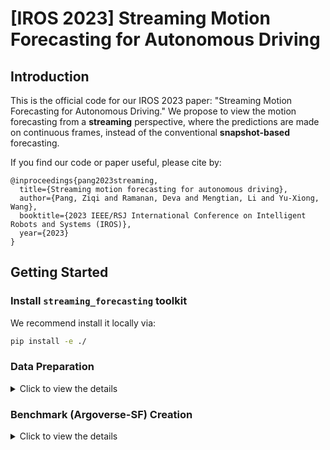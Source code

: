 # [IROS 2023] Streaming Motion Forecasting for Autonomous Driving

## Introduction

This is the official code for our IROS 2023 paper: "Streaming Motion Forecasting for Autonomous Driving." We propose to view the motion forecasting from a **streaming** perspective, where the predictions are made on continuous frames, instead of the conventional **snapshot-based** forecasting.

If you find our code or paper useful, please cite by:
```Tex
@inproceedings{pang2023streaming,
  title={Streaming motion forecasting for autonomous driving},
  author={Pang, Ziqi and Ramanan, Deva and Mengtian, Li and Yu-Xiong, Wang},
  booktitle={2023 IEEE/RSJ International Conference on Intelligent Robots and Systems (IROS)},
  year={2023}
}
```

## Getting Started

### Install `streaming_forecasting` toolkit

We recommend install it locally via:

```bash
pip install -e ./
```

### Data Preparation
<details>
<summary>Click to view the details</summary>

You will prepare the argoverse dataset, both tracking and forecasting splits included. **We recommend you putting the tracking and forecasting into separate directories.** For instance, I use directories `~/datasets/argoverse/tracking` and `~/datasets/argoverse/forecasting`. 

Remember to soft-link your data location to `./data/argoverse_forecasting` and `./data/argoverse_tracking`. The file structure would be similar to:
```
./data
    -- argoverse_tracking
        -- train
           xxx   xxx   xxx ...
        -- val
           xxx   xxx   xxx ...
        
    -- argoverse_forecasting
        -- train
            -- data
               xxx.csv, xxx.csv, xxx.csv
        -- val
            -- data
                xxx.csv, xxx.csv, xxx.csv
```

#### Tracking data

Argoverse-SF models streaming forecasting by re-purposing the tracking data from Argoverse. Please skip this step if you already have it.

* Download the tracking split from [Argoverse Link](https://www.argoverse.org/av1.html#download-link). You will see 4 `*.tar.gz` for the training set and 1 `*.tar.gz` for the validation set.
* Extract the data from compressed files locally. Take `tracking_val_v1.1.tar.gz` for example:
```bash
# Normal extraction
tar -xvf tracking_val_v1.1.tar.gz -C ./

# Exclude the images if you have limited disk space
tar -xvf tracking_val_v1.1.tar.gz --exclude="*.jpg" -C ./
``` 
* Move everything out of `argoverse_tracking/` and Merge the training files 
```bash
# move everything out
mv argoverse_tracking/* ./

# merge training set
mkdir train
mv train1/* train
mv train2/* train
mv train3/* train
mv train4/* train
```

#### Forecasting data
In the pretraining step, we will use the forecasting data to train a snapshot-based forecasting model, just like normal forecasters on Argoverse.

* Download the forecasting split from [Argoverse Link](https://www.argoverse.org/av1.html#download-link). You will see 1 `*.tar.gz` for the training set and 1 `*.tar.gz` for the validation set.
* Extract the forecasting file locally. Take `forecasting_val_v1.1.tar.gz` for example, the sript is as below.

```bash
tar -xvf forecasting_val_v1.1.tar.gz
```

#### Install the `argoverse-api`

* Rigorously follow their [instructions](https://github.com/argoverse/argoverse-api#installation).
</details>

### Benchmark (Argoverse-SF) Creation

<details>
<summary>Click to view the details</summary>

We will walk you through:
* Generating the Argoverse-SF benchmark files for evaluation and visualization.
* Generating the information files for dataloading during training and inference. 

#### Benchmark Creation

Please use our `./tools/argoverse_sf_creation.py` to create the Argoverse-SF benchmark, which supports evaluation. The commands is as below, if you follow our instructions on softlinking the argoverse datasets to `./data` in **Dataset Preparation**. After this step, you will see `eval_cat_val.pkl` and `eval_cat_train.pkl` popping up in `./data/streaming_forecasting`.
```bash
mkdir ./data/streaming_forecasting

# training set
python tools/argoverse_sf_creation.py --data_dir ./data/argoverse_tracking/train --output_dir ./data/streaming_forecasting --save_prefix eval_cat_train --hist_length 20 --fut_length 30 

# validation set
python tools/argoverse_sf_creation.py --data_dir ./data/argoverse_tracking/val --output_dir ./data/streaming_forecasting --save_prefix eval_cat_val --hist_length 20 --fut_length 30
```

If you want any customization, please follow the template below.
```bash
# training set
python tools/argoverse_sf_creation.py --data_dir $path_to_tracking_train --output_dir $path_to_save_streaming_benchmark --save_prefix eval_cat_train --hist_length $history_length_of_forecasting --fut_length $prediction_horizon 

# validation set
python tools/argoverse_sf_creation.py --data_dir $path_to_tracking_val --output_dir $path_to_save_streaming_benchmark --save_prefix eval_cat_val --hist_length $history_length_of_forecasting --fut_length $prediction_horizon 
```

</details>